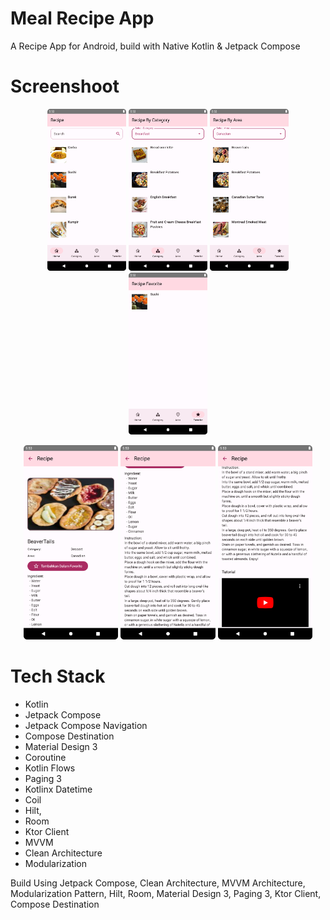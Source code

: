 # Meal Recipe App

A Recipe App for Android, build with Native Kotlin & Jetpack Compose

# Screenshoot

<p align="center">
    <img src="art/home.png" alt="Home screen" width="25%" />
    <img src="art/category.png" alt="Category Screen" width="25%" />
    <img src="art/area.png" alt="Area Screen" width="25%" />
    <img src="art/favorite.png" alt="Area Screen" width="25%" />
</p>
<p align="center">
    <img src="art/detail1.png" alt="Detail Screen 1" width="30%" />
    <img src="art/detail2.png" alt="Detail Screen 2" width="30%" />
    <img src="art/detail 3.png" alt="Detail Screen 3" width="30%" />
</p>

# Tech Stack

- Kotlin
- Jetpack Compose
- Jetpack Compose Navigation
- Compose Destination
- Material Design 3
- Coroutine
- Kotlin Flows
- Paging 3
- Kotlinx Datetime
- Coil
- Hilt,
- Room
- Ktor Client
- MVVM
- Clean Architecture
- Modularization

Build Using Jetpack Compose, Clean Architecture, MVVM Architecture, Modularization Pattern, Hilt,
Room, Material Design 3, Paging 3, Ktor Client, Compose Destination